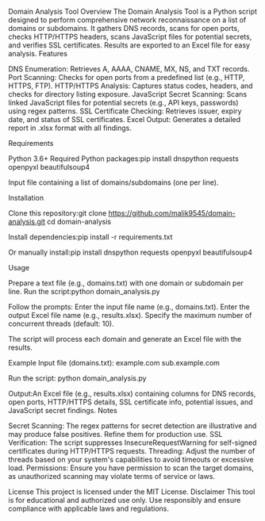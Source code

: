 Domain Analysis Tool
Overview
The Domain Analysis Tool is a Python script designed to perform comprehensive network reconnaissance on a list of domains or subdomains. It gathers DNS records, scans for open ports, checks HTTP/HTTPS headers, scans JavaScript files for potential secrets, and verifies SSL certificates. Results are exported to an Excel file for easy analysis.
Features

DNS Enumeration: Retrieves A, AAAA, CNAME, MX, NS, and TXT records.
Port Scanning: Checks for open ports from a predefined list (e.g., HTTP, HTTPS, FTP).
HTTP/HTTPS Analysis: Captures status codes, headers, and checks for directory listing exposure.
JavaScript Secret Scanning: Scans linked JavaScript files for potential secrets (e.g., API keys, passwords) using regex patterns.
SSL Certificate Checking: Retrieves issuer, expiry date, and status of SSL certificates.
Excel Output: Generates a detailed report in .xlsx format with all findings.

Requirements

Python 3.6+
Required Python packages:pip install dnspython requests openpyxl beautifulsoup4


Input file containing a list of domains/subdomains (one per line).

Installation

Clone this repository:git clone https://github.com/malik9545/domain-analysis.git
cd domain-analysis


Install dependencies:pip install -r requirements.txt

Or manually install:pip install dnspython requests openpyxl beautifulsoup4



Usage

Prepare a text file (e.g., domains.txt) with one domain or subdomain per line.
Run the script:python domain_analysis.py


Follow the prompts:
Enter the input file name (e.g., domains.txt).
Enter the output Excel file name (e.g., results.xlsx).
Specify the maximum number of concurrent threads (default: 10).


The script will process each domain and generate an Excel file with the results.

Example
Input file (domains.txt):
example.com
sub.example.com

Run the script:
python domain_analysis.py

Output:An Excel file (e.g., results.xlsx) containing columns for DNS records, open ports, HTTP/HTTPS details, SSL certificate info, potential issues, and JavaScript secret findings.
Notes

Secret Scanning: The regex patterns for secret detection are illustrative and may produce false positives. Refine them for production use.
SSL Verification: The script suppresses InsecureRequestWarning for self-signed certificates during HTTP/HTTPS requests.
Threading: Adjust the number of threads based on your system's capabilities to avoid timeouts or excessive load.
Permissions: Ensure you have permission to scan the target domains, as unauthorized scanning may violate terms of service or laws.

License
This project is licensed under the MIT License.
Disclaimer
This tool is for educational and authorized use only. Use responsibly and ensure compliance with applicable laws and regulations.
